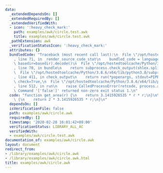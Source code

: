 ```yaml
---
data:
  _extendedDependsOn: []
  _extendedRequiredBy: []
  _extendedVerifiedWith:
  - icon: ':heavy_check_mark:'
    path: examples/awk/circle.test.awk
    title: examples/awk/circle.test.awk
  _pathExtension: awk
  _verificationStatusIcon: ':heavy_check_mark:'
  attributes: {}
  bundledCode: "Traceback (most recent call last):\n  File \"/opt/hostedtoolcache/Python/3.8.6/x64/lib/python3.8/site-packages/onlinejudge_verify/documentation/build.py\"\
    , line 71, in _render_source_code_stat\n    bundled_code = language.bundle(stat.path,\
    \ basedir=basedir).decode()\n  File \"/opt/hostedtoolcache/Python/3.8.6/x64/lib/python3.8/site-packages/onlinejudge_verify/languages/user_defined.py\"\
    , line 70, in bundle\n    return subprocess.check_output(shlex.split(command))\n\
    \  File \"/opt/hostedtoolcache/Python/3.8.6/x64/lib/python3.8/subprocess.py\"\
    , line 411, in check_output\n    return run(*popenargs, stdout=PIPE, timeout=timeout,\
    \ check=True,\n  File \"/opt/hostedtoolcache/Python/3.8.6/x64/lib/python3.8/subprocess.py\"\
    , line 512, in run\n    raise CalledProcessError(retcode, process.args,\nsubprocess.CalledProcessError:\
    \ Command '['false']' returned non-zero exit status 1.\n"
  code: "function get_area(r) {\n    return 3.1415926535 * r * r;\n}\n\nfunction get_circumference(r)\
    \ {\n    return 2 * 3.1415926535 * r;\n}\n"
  dependsOn: []
  isVerificationFile: false
  path: examples/awk/circle.awk
  requiredBy: []
  timestamp: '2020-02-28 16:01:42+09:00'
  verificationStatus: LIBRARY_ALL_AC
  verifiedWith:
  - examples/awk/circle.test.awk
documentation_of: examples/awk/circle.awk
layout: document
redirect_from:
- /library/examples/awk/circle.awk
- /library/examples/awk/circle.awk.html
title: examples/awk/circle.awk
---
```

